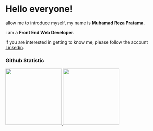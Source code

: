 # Hello everyone! 

allow me to introduce myself, my name is **Muhamad Reza Pratama**.<br>

i am a **Front End Web Developer**.<br>

if you are interested in getting to know me, please follow the account [Linkedin](https://www.linkedin.com/in/muhamad-reza-pratama-5a28a7279/).

### Github Statistic
<p align="left">
<a href="https://github.com/rezaprtma391">
  <img height="180em" src="https://github-readme-stats-eight-theta.vercel.app/api?username=rezaprtma391&show_icons=true&theme=algolia&include_all_commits=true&count_private=true"/>
  <img height="180em" src="https://github-readme-stats-eight-theta.vercel.app/api/top-langs/?username=rezaprtma391&layout=compact&theme=algolia"/>
</a>
</p>
